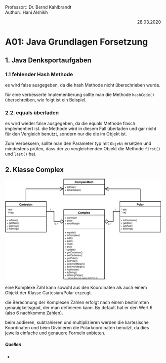 Professor:: Dr. Bernd Kahlbrandt  
Author:: Hani Alshikh  
<div style="text-align: right">28.03.2020</div>

# A01: Java Grundlagen Forsetzung

## 1. Java Denksportaufgaben

### 1.1 fehlender Hash Methode

es wird false ausgegeben, da die hash Methode nicht überschrieben wurde.

für eine verbesserte Implementierung sollte man die Methode ```hashCode()``` überschreiben, wie folgt ist ein Beispiel.

### 2.2. equals überladen

es wird wieder false ausgegeben, da die equals Methode flasch implementiert ist. die Methode wird in diesem Fall überladen und gar nicht für den Vergleich benutzt, sondern nur die die im Objekt ist.

Zum Verbessern, sollte man den Parameter typ mit ```Objekt``` ersetzen und mindestens prüfen, dass der zu vergleichenden Objekt die Methode ```first()``` und ```last()``` hat.

## 2. Klasse Complex

![UML Diagram](UML/java_grundlagen.svg)

eine Komplexe Zahl kann sowohl aus den Koordinaten als auch einem Objekt der Klasse Cartesian/Polar erzeugt.

die Berechnung der Komplexen Zahlen erfolgt nach einem bestimmten genauigkeitsgrad, der man definieren kann. By default hat er den Wert 6 (also 6 nachkomme Zahlen).

beim addieren, subtrahieren und multiplizieren werden die kartesische Koordinaten und beim Dividieren die Polarkoordinaten benutzt, da dies jeweils einfache und genauere Formeln anbieten.


##### Quellen
- 
